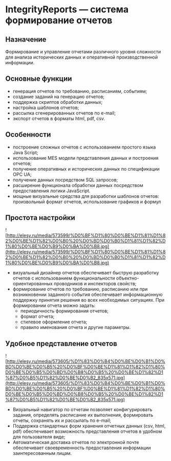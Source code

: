 # IntegrityReports — система формирование отчетов

## **Назначение**

Формирование и управление отчетами различного уровня сложности для анализа исторических данных и оперативной производственной информации.

## **Основные функции**

- генерация отчетов по требованию, расписаниям, событиям;
- создание заданий на генерацию отчетов;
- поддержка скриптов обработки данных;
- настройка шаблонов отчетов;
- рассылка сгенерированных отчетов по e-mail;
- экспорт отчетов в форматы html, pdf, csv.

## **Особенности**

- построение сложных отчетов с использованием простого языка Java Script;
- использование MES модели представления данных и построения отчетов;
- получение оперативных и исторических данных по спецификации OPC UA;
- получение данных посредством SQL запросов;
- расширение функционала обработки данных посредством предоставления логики JavaScript.
- мощные визуальные средства для разработки шаблонов отчетов: произвольный формат отчетов, использование графиков и формул

## **Простота настройки**

![http://elesy.ru/media/573599/%D0%BF%D1%80%D0%BE%D1%81%D1%82%D0%BE%D1%82%D0%B0%20%D0%BD%D0%B0%D1%81%D1%82%D1%80%D0%BE%D0%B9%D0%BA%D0%B8.jpg](http://elesy.ru/media/573599/%D0%BF%D1%80%D0%BE%D1%81%D1%82%D0%BE%D1%82%D0%B0%20%D0%BD%D0%B0%D1%81%D1%82%D1%80%D0%BE%D0%B9%D0%BA%D0%B8.jpg)

- визуальный дизайнер отчетов обеспечивает быструю разработку отчетов с использованием функциональности объектно-ориентированных проводников и инспекторов свойств;
- формирование отчетов по требованию, расписанию или при возникновении заданного события обеспечивает информационную поддержку принятия решения во всех необходимых ситуациях. При формировании отчета можно задать:
  - периодичность формирования отчетов;
  - формат отчета;
  - стилевое оформление отчета;
  - правило именования отчета и другие параметры.

## **Удобное представление отчетов**

![http://elesy.ru/media/573605/%D1%83%D0%B4%D0%BE%D0%B1%D0%BD%D0%BE%D0%B5%20%D0%BF%D0%BE%D1%81%D1%82%D1%80%D0%BE%D0%B5%D0%BD%D0%B8%D0%B5%20%D0%BE%D1%82%D1%87%D0%B5%D1%82%D0%BE%D0%B2_835x571.jpg](http://elesy.ru/media/573605/%D1%83%D0%B4%D0%BE%D0%B1%D0%BD%D0%BE%D0%B5%20%D0%BF%D0%BE%D1%81%D1%82%D1%80%D0%BE%D0%B5%D0%BD%D0%B8%D0%B5%20%D0%BE%D1%82%D1%87%D0%B5%D1%82%D0%BE%D0%B2_835x571.jpg)

- Визуальный навигатор по отчетам позволяет конфигурировать задания, определять расписание их выполнения, формировать отчеты, сохранять их и рассылать по e-mail;
- Поддержка стандартных форм хранения отчетных данных (csv, html, pdf) обеспечивает возможность представления отчетов в удобном для пользователя виде;
- Автоматическая доставка отчетов по электронной почте обеспечивает своевременность предоставления информации заинтересованным лицам.

